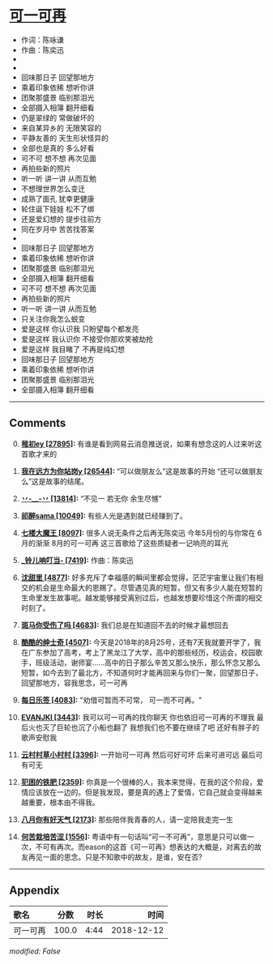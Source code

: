 # [可一可再](https://music.163.com/song?id=1300423074)

* 作词：陈咏谦
* 作曲：陈奕迅
*
*
* 回味那日子 回望那地方
* 乘着印象依稀 想听你讲
* 团聚那盛景 临别那泪光
* 全部摄入相簿 翻开细看
* 仍是翠绿的 常做破坏的
* 来自某异乡的 无限笑容的
* 平静友善的  天生形状怪异的
* 全部也是真的 多么好看
* 可不可 想不想 再次见面
* 再拍些新的照片
* 听一听 讲一讲 从而互勉
* 不想理世界怎么变迁
* 成熟了面孔 犹幸更健康
* 轮住诞下娃娃 松不了绑
* 还是爱幻想的 提步往前方
* 同在岁月中 苦苦找答案
* 
* 回味那日子 回望那地方
* 乘着印象依稀 想听你讲
* 团聚那盛景 临别那泪光
* 全部摄入相簿 翻开细看
* 可不可 想不想 再次见面
* 再拍些新的照片
* 听一听 讲一讲 从而互勉
* 只关注你我怎么蜕变
* 爱是这样 你认识我 只盼望每个都发亮
* 爱是这样 我认识你 不接受你那欢笑被劫抢
* 爱是这样 我目睹了 不再是纯幻想
* 回味那日子 回望那地方
* 乘着印象依稀 想听你讲
* 团聚那盛景 临别那泪光
* 全部摄入相簿 翻开细看


---

## Comments
0. **[稚初ey \[27895\]](https://music.163.com/#/user/home?id=632044188):** 有谁是看到网易云消息推送说，如果有想念这的人过来听这首歌才来的

1. **[我在远方为你站岗y \[26544\]](https://music.163.com/#/user/home?id=411414316):** “可以做朋友么”这是故事的开始 “还可以做朋友么”这是故事的结尾。

2. **[丷-__-丷 \[13814\]](https://music.163.com/#/user/home?id=267298614):** “不见一  若无你  余生尽憾”

3. **[祁醉sama \[10049\]](https://music.163.com/#/user/home?id=371381507):** 有些人光是遇到就已经赚到了。

4. **[七楼大魔王 \[8097\]](https://music.163.com/#/user/home?id=115478030):** 很多人说无条件之后再无陈奕迅 今年5月份的与你常在 6月的渐渐 8月的可一可再 这三首歌给了这些质疑者一记响亮的耳光

5. **[_铃儿响叮当- \[7419\]](https://music.163.com/#/user/home?id=345327752):** 作曲：陈奕迅

6. **[沈甜里 \[4877\]](https://music.163.com/#/user/home?id=1305311182):** 好多充斥了幸福感的瞬间里都会觉得，茫茫宇宙里让我们有相交的机会是生命最大的恩赐了。尽管遇见真的短暂，但又有多少人能在短暂的生命里发生故事呢。越发能够接受离别过后，也越发想要珍惜这个所谓的相交时刻了。 ​

7. **[斑马你受伤了吗 \[4683\]](https://music.163.com/#/user/home?id=414279736):** 我们总是在知道回不去的时候才最想回去

8. **[酷酷的绅士奇 \[4507\]](https://music.163.com/#/user/home?id=431861421):** 今天是2018年的8月25号，还有7天我就要开学了，我在广东参加了高考，考上了黑龙江了大学，高中的那些经历，校运会，校园歌手，班级活动，谢师宴……高中的日子那么辛苦又那么快乐，那么怀念又那么短暂，如今去到了最北方，不知道何时才能再回来与你们一聚，回望那日子，回望那地方，容我思念，可一可再

9. **[每日乐签 \[4083\]](https://music.163.com/#/user/home?id=572364768):** "劝借可暂而不可常， 可一而不可再。"

10. **[EVANJKI \[3443\]](https://music.163.com/#/user/home?id=413704787):** 我可以可一可再的找你聊天 你也依旧可一可再的不理我 最后火也灭了巨轮也沉了小船也翻了 我想我们也不要在继续了吧 还好有胖子的歌声安慰我

11. **[云村村草小村村 \[3396\]](https://music.163.com/#/user/home?id=1363023023):** 一开始可一可再 然后可好可坏 后来可进可远 最后可有可无

12. **[犯困的铁肥 \[2359\]](https://music.163.com/#/user/home?id=612980700):** 你真是一个很棒的人，我本来觉得，在我的这个阶段，爱情应该放在一边的。但是我发现，要是真的遇上了爱情，它自己就会变得越来越重要，根本由不得我。

13. **[八月你有好天气 \[2173\]](https://music.163.com/#/user/home?id=267426204):** 那些陪伴我青春的人，请一定陪我走完一生

14. **[何苦栽培苦涩 \[1556\]](https://music.163.com/#/user/home?id=269236693):** 粤语中有一句话叫“可一不可再”，意思是只可以做一次，不可有再次。而eason的这首《可一可再》想表达的大概是，对离去的故友再见一面的思念。只是不知歌中的故友，是谁，安在否?



---

## Appendix

|歌名|分数|时长|时间|
|:---|:---:|---:|---:|
|可一可再|100.0|4:44|2018-12-12

*modified: False*